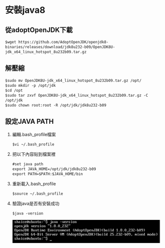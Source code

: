 # 安裝java8
## 從adoptOpenJDK下載
```
$wget https://github.com/AdoptOpenJDK/openjdk8-binaries/releases/download/jdk8u232-b09/OpenJDK8U-jdk_x64_linux_hotspot_8u232b09.tar.gz
```

## 解壓縮
```
$sudo mv OpenJDK8U-jdk_x64_linux_hotspot_8u232b09.tar.gz /opt/
$sudo mkdir -p /opt/jdk
$cd /opt
$sudo tar zxvf OpenJDK8U-jdk_x64_linux_hotspot_8u232b09.tar.gz -C /opt/jdk
$sudo chown root:root -R /opt/jdk/jdk8u232-b09
```

## 設定JAVA PATH
1. 編輯.bash_profile檔案
    ```
    $vi ~/.bash_profile
    ```
2. 把以下內容貼到檔案裡
    ```
    #set java path
    export JAVA_HOME=/opt/jdk/jdk8u232-b09
    export PATH=$PATH:$JAVA_HOME/bin
    ```
3. 重新載入.bash_profile
    ```
    $source ~/.bash_profile
    ```
4. 驗證java是否有安裝成功
    ```
    $java -version
    ```
    ![check_java_is_available.png](adoptOpenJDK8_install/check_java_is_available.png)